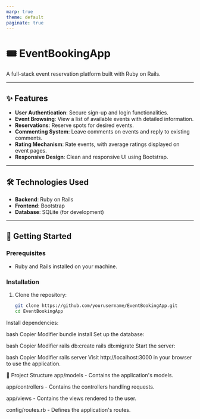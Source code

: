 ```yaml
---
marp: true
theme: default
paginate: true
---
```


# 🎟️ EventBookingApp

A full-stack event reservation platform built with Ruby on Rails.

---

## ✨ Features

- **User Authentication**: Secure sign-up and login functionalities.
- **Event Browsing**: View a list of available events with detailed information.
- **Reservations**: Reserve spots for desired events.
- **Commenting System**: Leave comments on events and reply to existing comments.
- **Rating Mechanism**: Rate events, with average ratings displayed on event pages.
- **Responsive Design**: Clean and responsive UI using Bootstrap.

---

## 🛠️ Technologies Used

- **Backend**: Ruby on Rails
- **Frontend**: Bootstrap
- **Database**: SQLite (for development)

---

## 🚀 Getting Started

### Prerequisites

- Ruby and Rails installed on your machine.

### Installation

1. Clone the repository:
   ```bash
   git clone https://github.com/yourusername/EventBookingApp.git
   cd EventBookingApp
Install dependencies:

bash
Copier
Modifier
bundle install
Set up the database:

bash
Copier
Modifier
rails db:create
rails db:migrate
Start the server:

bash
Copier
Modifier
rails server
Visit http://localhost:3000 in your browser to use the application.

📂 Project Structure
app/models - Contains the application's models.

app/controllers - Contains the controllers handling requests.

app/views - Contains the views rendered to the user.

config/routes.rb - Defines the application's routes.
